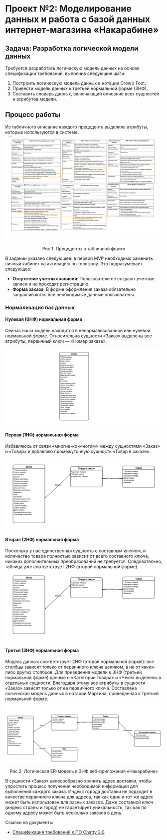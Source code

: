 # Проект №2: Моделирование данных и работа с базой данных интернет-магазина «Накарабине»

## Задача: Разработка логической модели данных

Требуется разработать логическую модель данных на основе спецификации требований, выполнив следующие шаги:

1.  Построить логическую модель данных в нотации Crow’s Foot.
2.  Привести модель данных к третьей нормальной форме (3НФ).
3.  Составить словарь данных, включающий описание всех сущностей и атрибутов модели.

## Процесс работы
Из табличного описание каждого прецедента выделила атрибуты, которые используются в системе. 
![Прецеденты в табличной форме](https://github.com/EVTrukhina/practicum_Y/blob/main/Прецеденты%20в%20табличном%20варианте.png)
<p align="center">Рис 1. Прецеденты в табличной форме</p>

В задании указано следующее: в первой MVP необходимо заменить личный кабинет на активацию по телефону. Это подразумевает следующее:

*   **Отсутствие учетных записей**: Пользователи не создают учетные записи и не проходят регистрацию.
*   **Форма заказа**: В форме оформления заказа обязательно запрашиваются все необходимые данные пользователя.


### Нормализация баз данных

####  Нулевая (0НФ) нормальная форма

Сейчас наша модель находится в ненормализованной или нулевой нормальной форме. Относительно сущности «Заказ» выделены все атрибуты, первичный ключ — «Номер заказа».

![Логическая ER-модель](https://github.com/EVTrukhina/practicum_Y/blob/main/0НФ.png)

#### Первая (1НФ) нормальная форма

Избавляюсь от связи «многие-ко-многим» между сущностями «Заказ» и «Товар» и добавляю промежуточную сущность «Товар в заказе».

![Логическая ER-модель](https://github.com/EVTrukhina/practicum_Y/blob/main/1%20НФ.png)


#### Вторая (2НФ) нормальная форма
Поскольку у нас единственная сущность с составным ключом, и количество товара полностью зависит от всего составного ключа, никаких дополнительных преобразований не требуется. Следовательно, таблица уже соответствует 2НФ (второй нормальной форме).
![Логическая ER-модель](https://github.com/EVTrukhina/practicum_Y/blob/main/1%20НФ.png)

#### Третья (3НФ) нормальная форма

Модель данных соответствует 2НФ (второй нормальной форме): все столбцы зависят только от первичного ключа целиком, а не от каких-либо других столбцов.
Для приведения модели к 3НФ (третьей нормальной форме) данные о «Категории товара» и «Чеке» выделены в отдельные сущности. Благодаря этому все атрибуты в сущности «Заказ» зависят только от ее первичного ключа.
Составлена логическая модель данных в нотации Мартина, приведенная к третьей нормальной форме.

![Логическая ER-модель](https://github.com/EVTrukhina/practicum_Y/blob/main/Логическая%20ER-модель.png)

<p align="center">Рис 2. Логическая ER-модель в 3НФ веб-приложения «Накарабине»</p>

В сущности «Заказ» целесообразно хранить адрес доставки, чтобы упростить процесс получения необходимой информации для выполнения каждого заказа. Индекс города доставки не подходит в качестве первичного ключа для адреса, так как один и тот же адрес может быть использован для разных заказов. Даже составной ключ (индекс страны и город) не гарантирует уникальность, так как по одному адресу может быть несколько заказов в день.

Ссылки на документы
*   [Спецификация требований к ПО Chatty 2.0](https://docs.google.com/document/d/107EXPVnw_AmJjyhJLbln0gAJQz-442bz-lB_EVDmZ7Q/edit?usp=sharing)  
  
